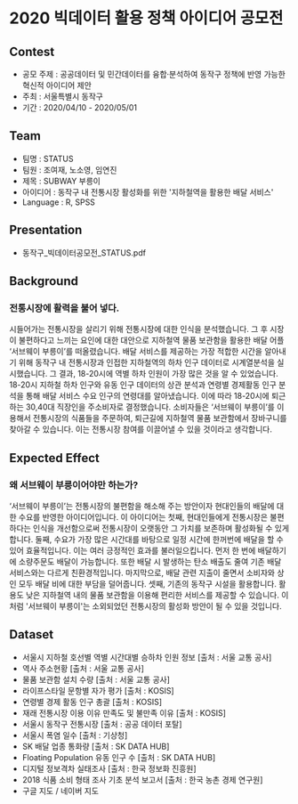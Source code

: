 # 2020 빅데이터 활용 정책 아이디어 공모전

## Contest
- 공모 주제 : 공공데이터 및 민간데이터를 융합·분석하여 동작구 정책에 반영 가능한 혁신적 아이디어 제안
- 주최 : 서울특별시 동작구
- 기간 : 2020/04/10 - 2020/05/01

## Team
- 팀명 : STATUS
- 팀원 : 조여재, 노소영, 임연진
- 제목 : SUBWAY 부릉이
- 아이디어 : 동작구 내 전통시장 활성화를 위한 '지하철역을 활용한 배달 서비스'
- Language : R, SPSS

## Presentation
- 동작구_빅데이터공모전_STATUS.pdf

## Background
### 전통시장에 활력을 불어 넣다.
시들어가는 전통시장을 살리기 위해 전통시장에 대한 인식을 분석했습니다. 
그 후 시장이 불편하다고 느끼는 요인에 대한 대안으로 지하철역 물품 보관함을 활용한 배달 어플 ‘서브웨이 부릉이’를 떠올렸습니다. 
배달 서비스를 제공하는 가장 적합한 시간을 알아내기 위해 동작구 내 전통시장과 인접한 지하철역의 하차 인구 데이터로 시계열분석을 실시했습니다. 
그 결과, 18-20시에 역별 하차 인원이 가장 많은 것을 알 수 있었습니다. 
18-20시 지하철 하차 인구와 유동 인구 데이터의 상관 분석과 연령별 경제활동 인구 분석을 통해 배달 서비스 수요 인구의 연령대를 알아냈습니다. 
이에 따라 18-20시에 퇴근하는 30,40대 직장인을 주소비자로 결정했습니다. 
소비자들은 ‘서브웨이 부릉이’를 이용해서 전통시장의 식품들을 주문하여, 퇴근길에 지하철역 물품 보관함에서 장바구니를 찾아갈 수 있습니다. 
이는 전통시장 참여를 이끌어낼 수 있을 것이라고 생각합니다. 

## Expected Effect
### 왜 서브웨이 부릉이어야만 하는가?
‘서브웨이 부릉이’는 전통시장의 불편함을 해소해 주는 방안이자 현대인들의 배달에 대한 수요를 반영한 아이디어입니다. 
이 아이디어는 첫째, 현대인들에게 전통시장은 불편하다는 인식을 개선함으로써 전통시장이 오랫동안 그 가치를 보존하며 활성화될 수 있게 합니다. 
둘째, 수요가 가장 많은 시간대를 바탕으로 일정 시간에 한꺼번에 배달을 할 수 있어 효율적입니다. 이는 여러 긍정적인 효과를 불러일으킵니다. 
먼저 한 번에 배달하기에 소량주문도 배달이 가능합니다. 
또한 배달 시 발생하는 탄소 배출도 줄여 기존 배달 서비스와는 다르게 친환경적입니다. 
마지막으로, 배달 관련 지출이 줄면서 소비자와 상인 모두 배달 비에 대한 부담을 덜어줍니다. 
셋째, 기존의 동작구 시설을 활용합니다. 
활용도 낮은 지하철역 내의 물품 보관함을 이용해 편리한 서비스를 제공할 수 있습니다. 이처럼 '서브웨이 부릉이'는 소외되었던 전통시장의 활성화 방안이 될 수 있을 것입니다.  

## Dataset
- 서울시 지하철 호선별 역별 시간대별 승하차 인원 정보 [출처 : 서울 교통 공사] 
- 역사 주소현황 [출처 : 서울 교통 공사]
- 물품 보관함 설치 수량 [출처 : 서울 교통 공사]
- 라이프스타일 문항별 자가 평가 [출처 : KOSIS]
- 연령별 경제 활동 인구 총괄 [출처 : KOSIS] 
- 재래 전통시장 이용 이유 만족도 및 불만족 이유 [출처 : KOSIS]
- 서울시 동작구 전통시장 [출처 : 공공 데이터 포탈] 
- 서울시 폭염 일수 [출처 : 기상청]
- SK 배달 업종 통화량 [출처 : SK DATA HUB] 
- Floating Population 유동 인구 수 [출처 : SK DATA HUB]
- 디지털 정보격차 실태조사 [출처 : 한국 정보화 진흥원]
- 2018 식품 소비 형태 조사 기초 분석 보고서 [출처 : 한국 농촌 경제 연구원]
- 구글 지도 / 네이버 지도
